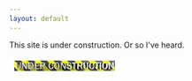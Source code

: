 ```yaml
---
layout: default
---
```


This site is under construction.  Or so I've heard.

![Under construction gif](/assets/img/uc.gif)
